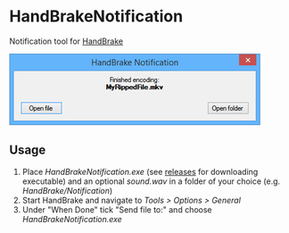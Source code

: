 HandBrakeNotification
=====================
Notification tool for [HandBrake](https://github.com/HandBrake/HandBrake)

![Screenshot](Screenshot.png "Screenshot")

Usage
-----
1. Place *HandBrakeNotification.exe* (see [releases](../../releases) for downloading executable) and an optional *sound.wav* in a folder of your choice (e.g. *HandBrake/Notification*)
2. Start HandBrake and navigate to *Tools > Options > General*
3. Under "When Done" tick "Send file to:" and choose *HandBrakeNotification.exe*

